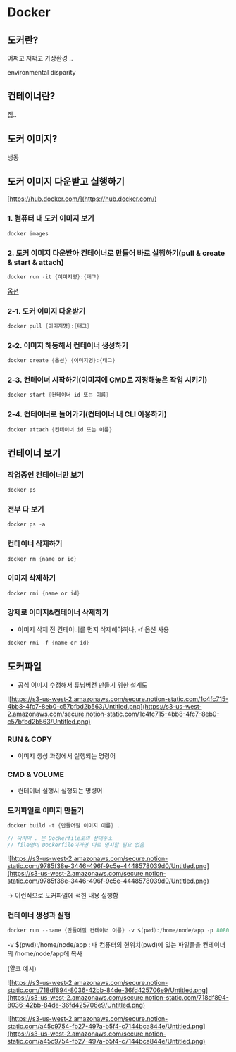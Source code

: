 # Docker

## 도커란?

어쩌고 저쩌고 가상환경 ..

environmental disparity

## 컨테이너란?

집..

## 도커 이미지?

냉동

## 도커 이미지 다운받고 실행하기

[https://hub.docker.com/](https://hub.docker.com/)

### 1. 컴퓨터 내 도커 이미지 보기

```c
docker images
```

### 2. 도커 이미지 다운받아 컨테이너로 만들어 바로 실행하기(pull & create & start & attach)

```c
docker run -it {이미지명}:{태그}
```

[옵션](https://www.notion.so/d34e208aee9741e686c360439bb3f14c)

### 2-1. 도커 이미지 다운받기

```c
docker pull {이미지명}:{태그}
```

### 2-2. 이미지 해동해서 컨테이너 생성하기

```c
docker create {옵션} {이미지명}:{태그}
```

### 2-3. 컨테이너 시작하기(이미지에 CMD로 지정해놓은 작업 시키기)

```c
docker start {컨테이너 id 또는 이름}
```

### 2-4. 컨테이너로 들어가기(컨테이너 내 CLI 이용하기)

```c
docker attach {컨테이너 id 또는 이름}
```

## 컨테이너 보기

### 작업중인 컨테이너만 보기

```c
docker ps
```

### 전부 다 보기

```c
docker ps -a
```

### 컨테이너 삭제하기

```c
docker rm {name or id}
```

### 이미지 삭제하기

```c
docker rmi {name or id}
```

### 강제로 이미지&컨테이너 삭제하기

- 이미지 삭제 전 컨테이너를 먼저 삭제해야하나, -f 옵션 사용

```c
docker rmi -f {name or id}
```

## 도커파일

- 공식 이미지 수정해서 튜닝버전 만들기 위한 설계도

![https://s3-us-west-2.amazonaws.com/secure.notion-static.com/1c4fc715-4bb8-4fc7-8eb0-c57bfbd2b563/Untitled.png](https://s3-us-west-2.amazonaws.com/secure.notion-static.com/1c4fc715-4bb8-4fc7-8eb0-c57bfbd2b563/Untitled.png)

### RUN & COPY

- 이미지 생성 과정에서 실행되는 명령어

### CMD & VOLUME

- 컨테이너 실행시 실행되는 명령어

### 도커파일로 이미지 만들기

```c
docker build -t {만들어질 이미지 이름} .

// 마지막 . 은 Dockerfile로의 상대주소
// file명이 Dockerfile이라면 따로 명시할 필요 없음
```

![https://s3-us-west-2.amazonaws.com/secure.notion-static.com/9785f38e-3446-496f-9c5e-4448578039d0/Untitled.png](https://s3-us-west-2.amazonaws.com/secure.notion-static.com/9785f38e-3446-496f-9c5e-4448578039d0/Untitled.png)

→ 이런식으로 도커파일에 적힌 내용 실행함

### 컨테이너 생성과 실행

```c
docker run --name {만들어질 컨테이너 이름} -v $(pwd):/home/node/app -p 8080:8080 {실행할 이미지 이름}
```

-v $(pwd):/home/node/app : 내 컴퓨터의 현위치(pwd)에 있는 파일들을 컨테이너의 /home/node/app에 복사

(얄코 예시)

![https://s3-us-west-2.amazonaws.com/secure.notion-static.com/718df894-8036-42bb-84de-36fd425706e9/Untitled.png](https://s3-us-west-2.amazonaws.com/secure.notion-static.com/718df894-8036-42bb-84de-36fd425706e9/Untitled.png)

![https://s3-us-west-2.amazonaws.com/secure.notion-static.com/a45c9754-fb27-497a-b5f4-c7144bca844e/Untitled.png](https://s3-us-west-2.amazonaws.com/secure.notion-static.com/a45c9754-fb27-497a-b5f4-c7144bca844e/Untitled.png)
